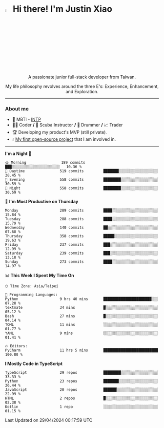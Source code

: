 # <img src="https://media.giphy.com/media/hvRJCLFzcasrR4ia7z/giphy.gif" width="5%">Hi there! I'm Justin Xiao
<p align="center">A passionate junior full-stack developer from Taiwan.  </p>
<p align="center">My life philosophy revolves around the three E's: Experience, Enhancement, and Exploration.</p>

---
### About me
- 👀 MBTI - [INTP](https://www.16personalities.com/intp-personality)
- 👨‍💻 Coder **/** 🤿 Scuba Instructor **/** 🥁 Drummer **/** 📈 Trader
- 🏆 Developing my product's MVP (still private).
- 💧 [My first open-source project](https://github.com/Game-as-a-Service/Game-Lobby-Web) that I am involved in.

---
<!--START_SECTION:waka-->
**I'm a Night 🦉** 

```text
🌞 Morning                189 commits         ███░░░░░░░░░░░░░░░░░░░░░░   10.36 % 
🌆 Daytime                519 commits         ███████░░░░░░░░░░░░░░░░░░   28.45 % 
🌃 Evening                558 commits         ████████░░░░░░░░░░░░░░░░░   30.59 % 
🌙 Night                  558 commits         ████████░░░░░░░░░░░░░░░░░   30.59 % 
```
📅 **I'm Most Productive on Thursday** 

```text
Monday                   289 commits         ████░░░░░░░░░░░░░░░░░░░░░   15.84 % 
Tuesday                  288 commits         ████░░░░░░░░░░░░░░░░░░░░░   15.79 % 
Wednesday                140 commits         ██░░░░░░░░░░░░░░░░░░░░░░░   07.68 % 
Thursday                 358 commits         █████░░░░░░░░░░░░░░░░░░░░   19.63 % 
Friday                   237 commits         ███░░░░░░░░░░░░░░░░░░░░░░   12.99 % 
Saturday                 239 commits         ███░░░░░░░░░░░░░░░░░░░░░░   13.10 % 
Sunday                   273 commits         ████░░░░░░░░░░░░░░░░░░░░░   14.97 % 
```


📊 **This Week I Spent My Time On** 

```text
🕑︎ Time Zone: Asia/Taipei

💬 Programming Languages: 
Python                   9 hrs 40 mins       ██████████████████████░░░   87.28 % 
textmate                 34 mins             █░░░░░░░░░░░░░░░░░░░░░░░░   05.12 % 
Bash                     27 mins             █░░░░░░░░░░░░░░░░░░░░░░░░   04.14 % 
TOML                     11 mins             ░░░░░░░░░░░░░░░░░░░░░░░░░   01.77 % 
YAML                     9 mins              ░░░░░░░░░░░░░░░░░░░░░░░░░   01.41 % 

🔥 Editors: 
PyCharm                  11 hrs 5 mins       █████████████████████████   100.00 % 
```

**I Mostly Code in TypeScript** 

```text
TypeScript               29 repos            ████████░░░░░░░░░░░░░░░░░   33.33 % 
Python                   23 repos            ███████░░░░░░░░░░░░░░░░░░   26.44 % 
JavaScript               20 repos            ██████░░░░░░░░░░░░░░░░░░░   22.99 % 
HTML                     2 repos             █░░░░░░░░░░░░░░░░░░░░░░░░   02.30 % 
Kotlin                   1 repo              ░░░░░░░░░░░░░░░░░░░░░░░░░   01.15 % 
```




 Last Updated on 29/04/2024 00:17:59 UTC
<!--END_SECTION:waka-->

